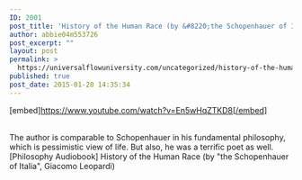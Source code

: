 ```yaml
---
ID: 2001
post_title: 'History of the Human Race (by &#8220;the Schopenhauer of Italia&#8221;, Giacomo Leopardi) [Philosophy Audiobook]'
author: abbie04m553726
post_excerpt: ""
layout: post
permalink: >
  https://universalflowuniversity.com/uncategorized/history-of-the-human-race-by-the-schopenhauer-of-italia-giacomo-leopardi-philosophy-audiobook/
published: true
post_date: 2015-01-20 14:35:34
---
```

[embed]https://www.youtube.com/watch?v=En5wHqZTKD8[/embed]</br></br>
<p>The author is comparable to Schopenhauer in his fundamental philosophy, which is pessimistic view of life. But also, he was a terrific poet as well. 
[Philosophy Audiobook] History of the Human Race (by "the Schopenhauer of Italia", Giacomo Leopardi)</p>